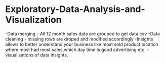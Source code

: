# Exploratory-Data-Analysis-and-Visualization
-Data merging - All 12 month sales data are grouped to get data.csv
-Data cleaning - missing rows are droped and modified accordingly
-Insights allows to better understand your business like most sold product,location where most had most sales,which day time is good advertising etc.
-visualisations of data insights.
